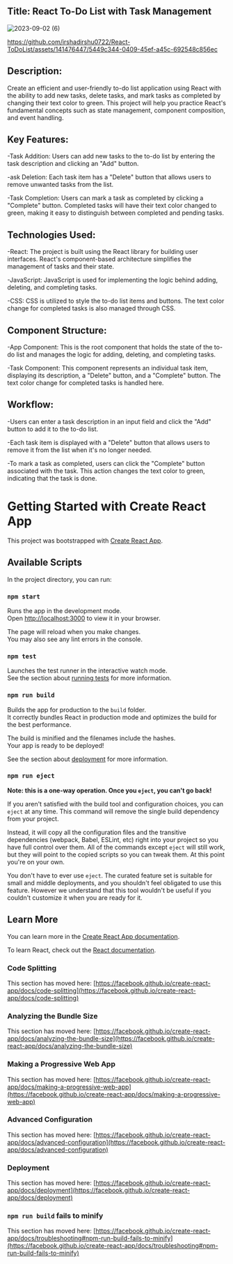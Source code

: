 Title: React To-Do List with Task Management
----------------------------------------------


![2023-09-02 (6)](https://github.com/irshadirshu0722/React-ToDoList/assets/141476447/8fa4f8cd-ed6c-4d7b-8724-832b1a1a771d)


https://github.com/irshadirshu0722/React-ToDoList/assets/141476447/5449c344-0409-45ef-a45c-692548c856ec


Description:
--------------------
Create an efficient and user-friendly to-do list application using React with the ability to add new tasks, delete tasks, and mark tasks as completed by changing their text color to green. This project will help you practice React's fundamental concepts such as state management, component composition, and event handling.

Key Features:
------------------
-Task Addition: Users can add new tasks to the to-do list by entering the task description and clicking an "Add" button.

-ask Deletion: Each task item has a "Delete" button that allows users to remove unwanted tasks from the list.

-Task Completion: Users can mark a task as completed by clicking a "Complete" button. Completed tasks will have their text color changed to green, making it easy to distinguish between completed and pending tasks.

Technologies Used:
------------------

-React: The project is built using the React library for building user interfaces. React's component-based architecture simplifies the management of tasks and their state.

-JavaScript: JavaScript is used for implementing the logic behind adding, deleting, and completing tasks.

-CSS: CSS is utilized to style the to-do list items and buttons. The text color change for completed tasks is also managed through CSS.

Component Structure:
--------------------

-App Component: This is the root component that holds the state of the to-do list and manages the logic for adding, deleting, and completing tasks.

-Task Component: This component represents an individual task item, displaying its description, a "Delete" button, and a "Complete" button. The text color change for completed tasks is handled here.

Workflow:
-------------

-Users can enter a task description in an input field and click the "Add" button to add it to the to-do list.

-Each task item is displayed with a "Delete" button that allows users to remove it from the list when it's no longer needed.

-To mark a task as completed, users can click the "Complete" button associated with the task. This action changes the text color to green, indicating that the task is done.













# Getting Started with Create React App

This project was bootstrapped with [Create React App](https://github.com/facebook/create-react-app).

## Available Scripts

In the project directory, you can run:

### `npm start`

Runs the app in the development mode.\
Open [http://localhost:3000](http://localhost:3000) to view it in your browser.

The page will reload when you make changes.\
You may also see any lint errors in the console.

### `npm test`

Launches the test runner in the interactive watch mode.\
See the section about [running tests](https://facebook.github.io/create-react-app/docs/running-tests) for more information.

### `npm run build`

Builds the app for production to the `build` folder.\
It correctly bundles React in production mode and optimizes the build for the best performance.

The build is minified and the filenames include the hashes.\
Your app is ready to be deployed!

See the section about [deployment](https://facebook.github.io/create-react-app/docs/deployment) for more information.

### `npm run eject`

**Note: this is a one-way operation. Once you `eject`, you can't go back!**

If you aren't satisfied with the build tool and configuration choices, you can `eject` at any time. This command will remove the single build dependency from your project.

Instead, it will copy all the configuration files and the transitive dependencies (webpack, Babel, ESLint, etc) right into your project so you have full control over them. All of the commands except `eject` will still work, but they will point to the copied scripts so you can tweak them. At this point you're on your own.

You don't have to ever use `eject`. The curated feature set is suitable for small and middle deployments, and you shouldn't feel obligated to use this feature. However we understand that this tool wouldn't be useful if you couldn't customize it when you are ready for it.

## Learn More

You can learn more in the [Create React App documentation](https://facebook.github.io/create-react-app/docs/getting-started).

To learn React, check out the [React documentation](https://reactjs.org/).

### Code Splitting

This section has moved here: [https://facebook.github.io/create-react-app/docs/code-splitting](https://facebook.github.io/create-react-app/docs/code-splitting)

### Analyzing the Bundle Size

This section has moved here: [https://facebook.github.io/create-react-app/docs/analyzing-the-bundle-size](https://facebook.github.io/create-react-app/docs/analyzing-the-bundle-size)

### Making a Progressive Web App

This section has moved here: [https://facebook.github.io/create-react-app/docs/making-a-progressive-web-app](https://facebook.github.io/create-react-app/docs/making-a-progressive-web-app)

### Advanced Configuration

This section has moved here: [https://facebook.github.io/create-react-app/docs/advanced-configuration](https://facebook.github.io/create-react-app/docs/advanced-configuration)

### Deployment

This section has moved here: [https://facebook.github.io/create-react-app/docs/deployment](https://facebook.github.io/create-react-app/docs/deployment)

### `npm run build` fails to minify

This section has moved here: [https://facebook.github.io/create-react-app/docs/troubleshooting#npm-run-build-fails-to-minify](https://facebook.github.io/create-react-app/docs/troubleshooting#npm-run-build-fails-to-minify)
